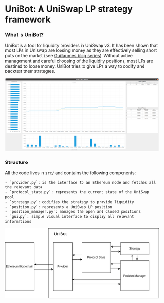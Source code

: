 # UniBot: A UniSwap LP strategy framework

### What is UniBot?

UniBot is a tool for liquidity providers in UniSwap v3. It has been shown that most LPs in Uniswap are loosing money as they are effectively selling short puts on the market (see [Guillaumes blog series](https://lambert-guillaume.medium.com/uniswap-v3-lp-tokens-as-perpetual-put-and-call-options-5b66219db827)).
Without active management and careful choosing of the liquidity positions, most LPs are destined to loose money. UniBot tries to give LPs a way to codify and backtest their strategies.

![GUI](./gui.png)

### Structure

All the code lives in `src/` and contains the following components:

    - `provider.py`: is the interface to an Ethereum node and fetches all the relevant data
    - `protocol_state.py`: represents the current state of the UniSwap pool
    - `strategy.py`: codifies the strategy to provide liquidity
    - `position.py`: represents a UniSwap LP position
    - `position_manager.py`: manages the open and closed positions
    - `gui.py`: simple visual interface to display all relevant informations


![Structure](./structure.png)
